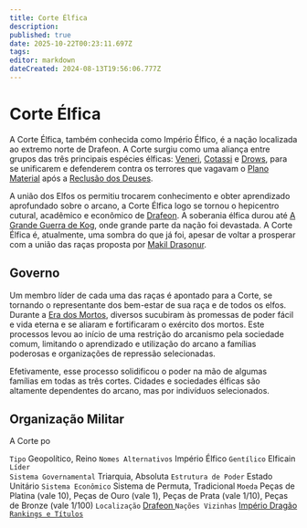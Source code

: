 ```yaml
---
title: Corte Élfica
description: 
published: true
date: 2025-10-22T00:23:11.697Z
tags: 
editor: markdown
dateCreated: 2024-08-13T19:56:06.777Z
---
```


<!-- SUBTITLE: Visão geral sobre Corte Élfica -->

# Corte Élfica
A Corte Élfica, também conhecida como Império Élfico, é a nação localizada ao extremo norte de Drafeon. A Corte surgiu como uma aliança entre grupos das três principais espécies élficas: [Veneri](/fauna-e-flora/especies-inteligentes/elfo-veneri), [Cotassi](/fauna-e-flora/especies-inteligentes/elfo-da-floresta) e [Drows](/fauna-e-flora/especies-inteligentes/elfo-negro), para se unificarem e defenderem contra os terrores que vagavam o [Plano Material](/lugares/plano-material#plano-material) após a [Reclusão dos Deuses]().

A união dos Elfos os permitiu trocarem conhecimento e obter aprendizado aprofundado sobre o arcano, a Corte Élfica logo se tornou o hepicentro cutural, acadêmico e econômico de [Drafeon](/lugares/plano-material/drafeon#drafeon). A soberania élfica durou até [A Grande Guerra de Kog](), onde grande parte da nação foi devastada. A Corte Élfica é, atualmente, uma sombra do que já foi, apesar de voltar a prosperar com a união das raças proposta por [Makil Drasonur](/individuos/makil-drasonur#makil-drasonur).

## Governo
Um membro líder de cada uma das raças é apontado para a Corte, se tornando o representante dos bem-estar de sua raça e de todos os elfos. Durante a [Era dos Mortos](/linha-do-tempo), diversos sucubiram às promessas de poder fácil e vida eterna e se aliaram e fortificaram o exército dos mortos. Este processos levou ao início de uma restrição do arcanismo pela sociedade comum, limitando o aprendizado e utilização do arcano a famílias poderosas e organizações de repressão selecionadas.

Efetivamente, esse processo solidificou o poder na mão de algumas famílias em todas as três cortes. Cidades e sociedades élficas são altamente dependentes do arcano, mas por indivíduos selecionados.

## Organização Militar
A Corte po

`Tipo` Geopolítico, Reino
`Nomes Alternativos` Império Élfico 
`Gentílico` Elficain 
`Líder`  
`Sistema Governamental` Triarquia, Absoluta 
`Estrutura de Poder` Estado Unitário 
`Sistema Econômico` Sistema de Permuta, Tradicional 
`Moeda` Peças de Platina (vale 10), Peças de Ouro (vale 1), Peças de Prata (vale 1/10), Peças de Bronze (vale 1/100) 
`Localização` [Drafeon ](/lugares/plano-material/drafeon#drafeon) 
`Nações Vizinhas` [Império Dragão](/faccoes/nacoes/imperio-dragao#imperio-dragao)
[`Rankings e Títulos`](/rankings-e-titulos#corte-elfica)
